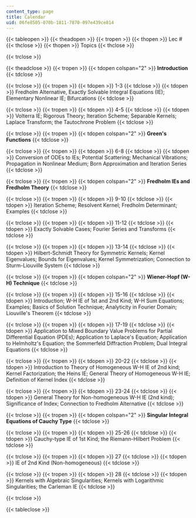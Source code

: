 ```yaml
---
content_type: page
title: Calendar
uid: 06fe8505-070b-1811-7870-097e439ce814
---
```


{{< tableopen >}}
{{< theadopen >}}
{{< tropen >}}
{{< thopen >}}
Lec #
{{< thclose >}}
{{< thopen >}}
Topics
{{< thclose >}}

{{< trclose >}}

{{< theadclose >}}
{{< tropen >}}
{{< tdopen colspan="2" >}}
**Introduction**
{{< tdclose >}}

{{< trclose >}}
{{< tropen >}}
{{< tdopen >}}
1-3
{{< tdclose >}}
{{< tdopen >}}
Fredholm Alternative, Exactly Solvable Integral Equations (IE); Elementary Nonlinear IE; Bifurcations
{{< tdclose >}}

{{< trclose >}}
{{< tropen >}}
{{< tdopen >}}
4-5
{{< tdclose >}}
{{< tdopen >}}
Volterra IE; Rigorous Theory; Iteration Scheme; Separable Kernels; Laplace Transform; the Tautochrone Problem
{{< tdclose >}}

{{< trclose >}}
{{< tropen >}}
{{< tdopen colspan="2" >}}
**Green's Functions**
{{< tdclose >}}

{{< trclose >}}
{{< tropen >}}
{{< tdopen >}}
6-8
{{< tdclose >}}
{{< tdopen >}}
Conversion of ODEs to IEs; Potential Scattering; Mechanical Vibrations; Propagation in Nonlinear Medium; Born Approximation and Iteration Series
{{< tdclose >}}

{{< trclose >}}
{{< tropen >}}
{{< tdopen colspan="2" >}}
**Fredholm IEs and Fredholm Theory**
{{< tdclose >}}

{{< trclose >}}
{{< tropen >}}
{{< tdopen >}}
9-10
{{< tdclose >}}
{{< tdopen >}}
Iteration Scheme; Resolvent Kernel; Fredholm Determinant; Examples
{{< tdclose >}}

{{< trclose >}}
{{< tropen >}}
{{< tdopen >}}
11-12
{{< tdclose >}}
{{< tdopen >}}
Exactly Solvable Cases; Fourier Series and Transforms
{{< tdclose >}}

{{< trclose >}}
{{< tropen >}}
{{< tdopen >}}
13-14
{{< tdclose >}}
{{< tdopen >}}
Hilbert-Schmidt Theory for Symmetric Kernels; Kernel Eigenvalues; Bounds for Eigenvalues; Kernel Symmetrization; Connection to Sturm-Liouville System
{{< tdclose >}}

{{< trclose >}}
{{< tropen >}}
{{< tdopen colspan="2" >}}
**Wiener-Hopf (W-H) Technique**
{{< tdclose >}}

{{< trclose >}}
{{< tropen >}}
{{< tdopen >}}
15-16
{{< tdclose >}}
{{< tdopen >}}
Introduction; W-H IE of 1st and 2nd Kind; W-H Sum Equations; Examples; Basics of Solution Technique; Analyticity in Fourier Domain; Liouville's Theorem
{{< tdclose >}}

{{< trclose >}}
{{< tropen >}}
{{< tdopen >}}
17-19
{{< tdclose >}}
{{< tdopen >}}
Application to Mixed Boundary Value Problems for Partial Differential Equation (PDEs); Application to Laplace's Equation; Application to Helmholtz's Equation; the Sommerfeld Diffraction Problem; Dual Integral Equations
{{< tdclose >}}

{{< trclose >}}
{{< tropen >}}
{{< tdopen >}}
20-22
{{< tdclose >}}
{{< tdopen >}}
Introduction to Theory of Homogeneous W-H IE of 2nd kind; Kernel Factorization; the Heins IE; General Theory of Homogeneous W-H IE; Definition of Kernel Index
{{< tdclose >}}

{{< trclose >}}
{{< tropen >}}
{{< tdopen >}}
23-24
{{< tdclose >}}
{{< tdopen >}}
General Theory for Non-homogeneous W-H IE (2nd kind); Significance of Index; Connection to Fredholm Alternative
{{< tdclose >}}

{{< trclose >}}
{{< tropen >}}
{{< tdopen colspan="2" >}}
**Singular Integral Equations of Cauchy Type**
{{< tdclose >}}

{{< trclose >}}
{{< tropen >}}
{{< tdopen >}}
25-26
{{< tdclose >}}
{{< tdopen >}}
Cauchy-type IE of 1st Kind; the Riemann-Hilbert Problem
{{< tdclose >}}

{{< trclose >}}
{{< tropen >}}
{{< tdopen >}}
27
{{< tdclose >}}
{{< tdopen >}}
IE of 2nd Kind (Non-homogeneous)
{{< tdclose >}}

{{< trclose >}}
{{< tropen >}}
{{< tdopen >}}
28
{{< tdclose >}}
{{< tdopen >}}
Kernels with Algebraic Singularities; Kernels with Logarithmic Singularities; the Carleman IE
{{< tdclose >}}

{{< trclose >}}

{{< tableclose >}}